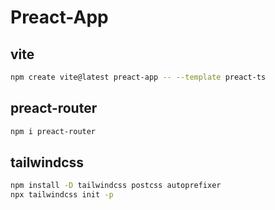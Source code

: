 # Preact-App

## vite

```bash
npm create vite@latest preact-app -- --template preact-ts
```

## preact-router

```bash
npm i preact-router
```

## tailwindcss

```bash
npm install -D tailwindcss postcss autoprefixer
npx tailwindcss init -p
```
